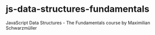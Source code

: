 # js-data-structures-fundamentals
JavaScript Data Structures - The Fundamentals course by Maximilian Schwarzmüller
